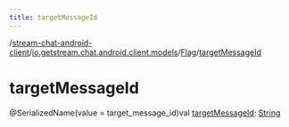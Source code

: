 ```yaml
---
title: targetMessageId
---
```

/[stream-chat-android-client](../../index.md)/[io.getstream.chat.android.client.models](../index.md)/[Flag](index.md)/[targetMessageId](targetMessageId.md)  
  
  
  
# targetMessageId  
@SerializedName(value = target_message_id)val [targetMessageId](targetMessageId.md): [String](https://kotlinlang.org/api/latest/jvm/stdlib/kotlin/-string/index.html)
